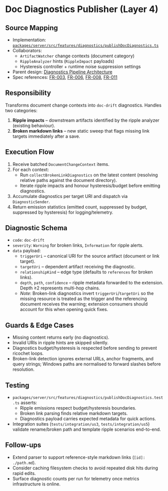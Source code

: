 # Doc Diagnostics Publisher (Layer 4)

## Source Mapping
- Implementation: [`packages/server/src/features/diagnostics/publishDocDiagnostics.ts`](../../../packages/server/src/features/diagnostics/publishDocDiagnostics.ts)
- Collaborators:
  - `ArtifactWatcher` change contexts (document category)
  - `RippleAnalyzer` hints (`RippleImpact` payloads)
  - Hysteresis controller + runtime noise suppression settings
- Parent design: [Diagnostics Pipeline Architecture](../../layer-3/diagnostics-pipeline.mdmd.md)
- Spec references: [FR-003](../../../specs/001-link-aware-diagnostics/spec.md#functional-requirements), [FR-006](../../../specs/001-link-aware-diagnostics/spec.md#functional-requirements), [FR-008](../../../specs/001-link-aware-diagnostics/spec.md#functional-requirements), [FR-011](../../../specs/001-link-aware-diagnostics/spec.md#functional-requirements)

## Responsibility
Transforms document change contexts into `doc-drift` diagnostics. Handles two categories:
1. **Ripple impacts** – downstream artifacts identified by the ripple analyzer (existing behaviour).
2. **Broken markdown links** – new static sweep that flags missing link targets immediately after a save.

## Execution Flow
1. Receive batched `DocumentChangeContext` items.
2. For each context:
   - Run `collectBrokenLinkDiagnostics` on the latest content (resolving relative paths against the document directory).
   - Iterate ripple impacts and honour hysteresis/budget before emitting diagnostics.
3. Accumulate diagnostics per target URI and dispatch via `DiagnosticSender`.
4. Return emission statistics (emitted count, suppressed by budget, suppressed by hysteresis) for logging/telemetry.

## Diagnostic Schema
- `code`: `doc-drift`
- `severity`: `Warning` for broken links, `Information` for ripple alerts.
- `data` payload:
  - `triggerUri` – canonical URI for the source artifact (document or link target).
  - `targetUri` – dependent artifact receiving the diagnostic.
  - `relationshipKind` – edge type (defaults to `references` for broken links).
  - `depth`, `path`, `confidence` – ripple metadata forwarded to the extension. Depth ≥2 represents multi-hop chains.
  - *Note*: Broken-link diagnostics invert `triggerUri`/`targetUri` so the missing resource is treated as the trigger and the referencing document receives the warning; extension consumers should account for this when opening quick fixes.

## Guards & Edge Cases
- Missing content returns early (no diagnostics).
- Invalid URIs in ripple hints are skipped silently.
- Diagnostics budget/hysteresis is respected before sending to prevent ricochet loops.
- Broken-link detection ignores external URLs, anchor fragments, and query strings; Windows paths are normalised to forward slashes before resolution.

## Testing
- `packages/server/src/features/diagnostics/publishDocDiagnostics.test.ts` asserts:
  - Ripple emissions respect budget/hysteresis boundaries.
  - Broken link parsing finds relative markdown targets.
  - Diagnostics payload carries expected metadata for quick actions.
- Integration suites (`tests/integration/us3`, `tests/integration/us5`) validate rename/broken path and template ripple scenarios end-to-end.

## Follow-ups
- Extend parser to support reference-style markdown links (`[id]: ./path.md`).
- Consider caching filesystem checks to avoid repeated disk hits during rapid edits.
- Surface diagnostic counts per run for telemetry once metrics infrastructure is online.
